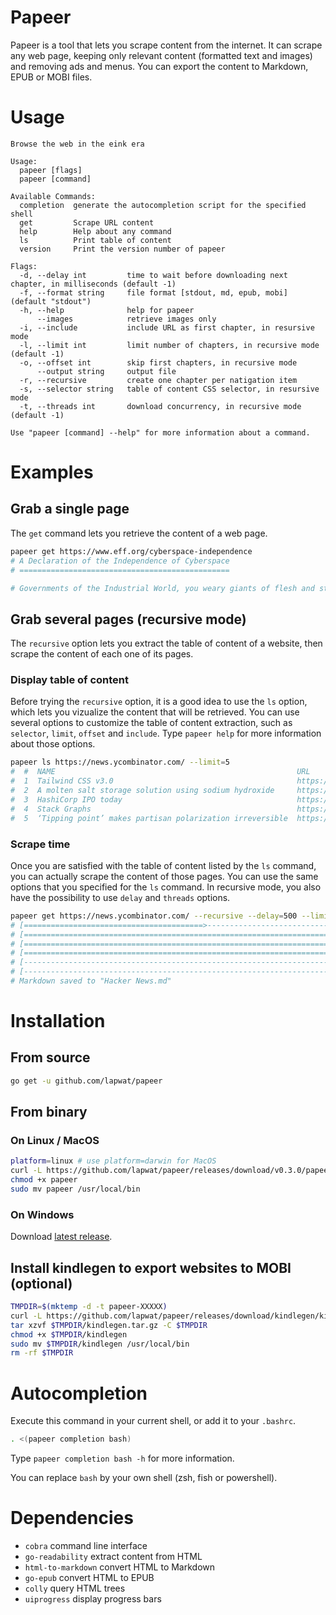 # Papeer

Papeer is a tool that lets you scrape content from the internet. It can scrape any web page, keeping only relevant content (formatted text and images) and removing ads and menus. You can export the content to Markdown, EPUB or MOBI files.

# Usage

```
Browse the web in the eink era

Usage:
  papeer [flags]
  papeer [command]

Available Commands:
  completion  generate the autocompletion script for the specified shell
  get         Scrape URL content
  help        Help about any command
  ls          Print table of content
  version     Print the version number of papeer

Flags:
  -d, --delay int         time to wait before downloading next chapter, in milliseconds (default -1)
  -f, --format string     file format [stdout, md, epub, mobi] (default "stdout")
  -h, --help              help for papeer
      --images            retrieve images only
  -i, --include           include URL as first chapter, in resursive mode
  -l, --limit int         limit number of chapters, in recursive mode (default -1)
  -o, --offset int        skip first chapters, in recursive mode
      --output string     output file
  -r, --recursive         create one chapter per natigation item
  -s, --selector string   table of content CSS selector, in resursive mode
  -t, --threads int       download concurrency, in recursive mode (default -1)

Use "papeer [command] --help" for more information about a command.
```

# Examples

## Grab a single page

The `get` command lets you retrieve the content of a web page.

```sh
papeer get https://www.eff.org/cyberspace-independence
# A Declaration of the Independence of Cyberspace
# ===============================================

# Governments of the Industrial World, you weary giants of flesh and steel, I come from Cyberspace, the new home of Mind. On behalf of the future, I ask you of the past to leave us alone. You are not welcome among us. You have no sovereignty where we gather...
```

## Grab several pages (recursive mode)

The `recursive` option lets you extract the table of content of a website, then scrape the content of each one of its pages.

### Display table of content

Before trying the `recursive` option, it is a good idea to use the `ls` option, which lets you vizualize the content that will be retrieved. You can use several options to customize the table of content extraction, such as `selector`, `limit`, `offset` and `include`. Type `papeer help` for more information about those options.

```sh
papeer ls https://news.ycombinator.com/ --limit=5
#  #  NAME                                                      URL                                                                                             
#  1  Tailwind CSS v3.0                                         https://tailwindcss.com/blog/tailwindcss-v3                                                     
#  2  A molten salt storage solution using sodium hydroxide     https://sifted.eu/articles/salt-energy-storage-seaborg-hyme/                                    
#  3  HashiCorp IPO today                                       https://www.hashicorp.com/blog/a-new-chapter-for-hashicorp                                      
#  4  Stack Graphs                                              https://github.blog/2021-12-09-introducing-stack-graphs/
#  5  ‘Tipping point’ makes partisan polarization irreversible  https://news.cornell.edu/stories/2021/12/tipping-point-makes-partisan-polarization-irreversible 
```

### Scrape time

Once you are satisfied with the table of content listed by the `ls` command, you can actually scrape the content of those pages. You can use the same options that you specified for the `ls` command. In recursive mode, you also have the possibility to use `delay` and `threads` options.

```sh
papeer get https://news.ycombinator.com/ --recursive --delay=500 --limit=5 --format=md
# [========================================>---------------------------] Chapters 3 / 5
# [====================================================================] 1. Tailwind CSS v3.0
# [====================================================================] 2. A molten salt storage solution using sodium hydroxide
# [====================================================================] 3. HashiCorp IPO today
# [--------------------------------------------------------------------] 4. Stack Graphs
# [--------------------------------------------------------------------] 5. ‘Tipping point’ makes partisan polarization irreversible
# Markdown saved to "Hacker News.md"
```

# Installation

## From source

```sh
go get -u github.com/lapwat/papeer
```

## From binary

### On Linux / MacOS

```sh
platform=linux # use platform=darwin for MacOS
curl -L https://github.com/lapwat/papeer/releases/download/v0.3.0/papeer-v0.3.0-$platform-amd64 > papeer
chmod +x papeer
sudo mv papeer /usr/local/bin
```

### On Windows

Download [latest release](https://github.com/lapwat/papeer/releases/download/v0.3.0/papeer-v0.3.0-windows-amd64.exe).

## Install kindlegen to export websites to MOBI (optional)

```sh
TMPDIR=$(mktemp -d -t papeer-XXXXX)
curl -L https://github.com/lapwat/papeer/releases/download/kindlegen/kindlegen_linux_2.6_i386_v2_9.tar.gz > $TMPDIR/kindlegen.tar.gz
tar xzvf $TMPDIR/kindlegen.tar.gz -C $TMPDIR
chmod +x $TMPDIR/kindlegen
sudo mv $TMPDIR/kindlegen /usr/local/bin
rm -rf $TMPDIR
```

# Autocompletion

Execute this command in your current shell, or add it to your `.bashrc`.

```sh
. <(papeer completion bash)
```

Type `papeer completion bash -h` for more information.

You can replace `bash` by your own shell (zsh, fish or powershell).

# Dependencies

- `cobra` command line interface
- `go-readability` extract content from HTML
- `html-to-markdown` convert HTML to Markdown
- `go-epub` convert HTML to EPUB
- `colly` query HTML trees
- `uiprogress` display progress bars
